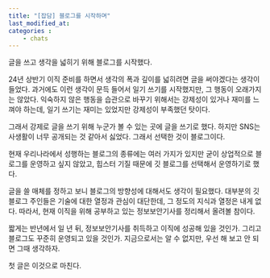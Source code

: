 ```yaml
---
title: "[잡담] 블로그를 시작하며"
last_modified_at:
categories : 
    - chats
---
```


글을 쓰고 생각을 넓히기 위해 블로그를 시작했다.

24년 상반기 이직 준비를 하면서 생각의 폭과 깊이를 넓히려면 글을 써야겠다는 생각이 들었다. 과거에도 이런 생각이 문득 들어서 일기 쓰기를 시작했지만, 그 행동이 오래가지는 않았다. 익숙하지 않은 행동을 습관으로 바꾸기 위해서는 강제성이 있거나 재미를 느껴야 하는데, 일기 쓰기는 재미는 있었지만 강제성이 부족했던 탓이다.

그래서 강제로 글을 쓰기 위해 누군가 볼 수 있는 곳에 글을 쓰기로 했다. 하지만 SNS는 사생활이 너무 공개되는 것 같아서 싫었다. 그래서 선택한 것이 블로그이다.

현재 우리나라에서 성행하는 블로그의 종류에는 여러 가지가 있지만 굳이 상업적으로 블로그를 운영하고 싶지 않았고, 힙스터 기질 때문에 깃 블로그를 선택해서 운영하기로 했다.

글을 쓸 매체를 정하고 보니 블로그의 방향성에 대해서도 생각이 필요했다. 대부분의 깃 블로그 주인들은 기술에 대한 열정과 관심이 대단한데, 그 정도의 지식과 열정은 내게 없다. 따라서, 현재 이직을 위해 공부하고 있는 정보보안기사를 정리해서 올려볼 참이다. 

짧게는 반년에서 일 년 뒤, 정보보안기사를 취득하고 이직에 성공해 있을 것인가. 그리고 블로그도 꾸준히 운영되고 있을 것인가. 지금으로서는 알 수 없지만, 우선 해 보고 안 되면 그때 생각하자.

첫 글은 이것으로 마친다.